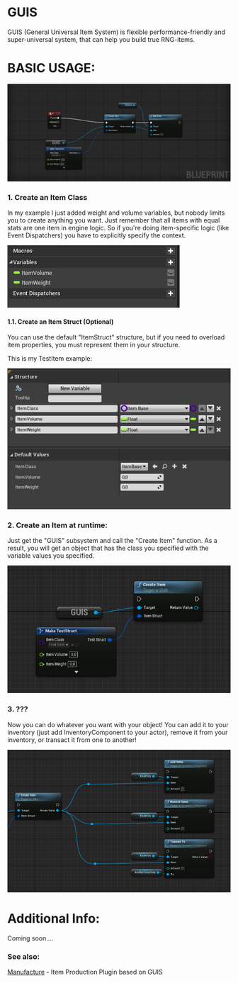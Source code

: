 ﻿# GUIS

GUIS (General Universal Item System) is flexible performance-friendly and super-universal system, that can help you build true RNG-items.

# BASIC USAGE:

![alt text](https://github.com/CayzerOK/GUIS/blob/master/Docs/basic_usage.png "Item Class Example")

### 1. Create an Item Class
In my example I just added weight and volume variables, but nobody limits you to create anything you want. Just remember that all items with equal stats are one item in engine logic. So if you're doing item-specific logic (like Event Dispatchers) you have to explicitly specify the context.

![alt text](https://github.com/CayzerOK/GUIS/blob/master/Docs/test_stats.png "Item Class Example")

#### 1.1. Create an Item Struct (Optional)
You can use the default "ItemStruct" structure, but if you need to overload item properties, you must represent them in your structure.

This is my TestItem example:

![alt text](https://github.com/CayzerOK/GUIS/blob/master/Docs/example_struct.png "Item Structure Example")

### 2. Create an Item at runtime:
Just get the "GUIS" subsystem and call the "Create Item" function.
As a result, you will get an object that has the class you specified with the variable values you specified.

![alt text](https://github.com/CayzerOK/GUIS/blob/master/Docs/item_creation.png "Item Creation")

### 3. ???
Now you can do whatever you want with your object! You can add it to your inventory (just add InventoryComponent to your actor), remove it from your inventory, or transact it from one to another!

![alt text](https://github.com/CayzerOK/GUIS/blob/master/Docs/invventory_functions.png "Inventory Functions")

# Additional Info:

Coming soon....

### See also:
[Manufacture](https://github.com/CayzerOK/Manufacture_Core) - Item Production Plugin based on GUIS
